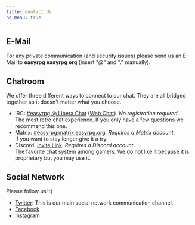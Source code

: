 ```yaml
---
title: Contact Us
no_menu: true
---
```


<div class="info" markdown="1">

## E-Mail

For any private communication (and security issues) please send us an E-Mail to **easyrpg easyrpg org** (insert "@" and "." manually).

## Chatroom

We offer three different ways to connect to our chat. They are all bridged together so it doesn't matter what you choose.

- IRC: [#easyrpg @ Libera Chat] ([Web Chat](irc/)). _No registration required_.<br>
  The most retro chat experience. If you only have a few questions we recommend this one.
- Matrix: [#easyrpg:matrix.easyrpg.org]. _Requires a Matrix account_.<br>
  If you want to stay longer give it a try.
- Discord: [Invite Link]. _Requires a Discord account_.<br>
  The favorite chat system among gamers. We do not like it because it is proprietary but you may use it.

## Social Network

Please follow us! :)

- [Twitter](https://twitter.com/easyrpg/): This is our main social network communication channel.
- [Facebook](https://www.facebook.com/easyrpgofficial/)
- [Instagram](https://www.instagram.com/easyrpg_org/)

[#easyrpg @ Libera Chat]: ircs://irc.libera.chat/easyrpg "#easyrpg IRC"
[#easyrpg:matrix.easyrpg.org]: https://app.element.io/#/room/%23easyrpg:matrix.easyrpg.org "Matrix Chat"
[Invite Link]: https://discord.com/invite/NrC8yGCgqj "Discord Chat"

</div>